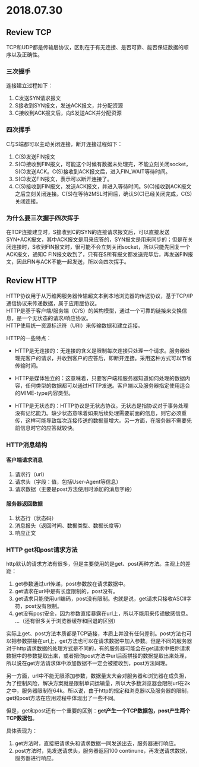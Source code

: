 # 2018.07.30  

## Review TCP

TCP和UDP都是传输层协议，区别在于有无连接、是否可靠、能否保证数据的顺序以及正确性。

### 三次握手  

连接建立过程如下：

1. C发送SYN请求报文
2. S接收到SYN报文，发送ACK报文，并分配资源  
3. C接收到ACK报文后，向S发送ACK并分配资源  

### 四次挥手

C与S端都可以主动关闭连接，断开连接过程如下：  

1. C(S)发送FIN报文
2. S(C)接收到FIN报文，可能这个时候有数据未处理完，不能立刻关闭socket，S(C)发送ACK。C(S)接收到ACK报文后，进入FIN_WAIT等待时间。
3. S(C)发送FIN报文，表示可以断开连接了。
4. C(S)接收到FIN报文，发送ACK报文，并进入等待时间。S(C)接收到ACK报文之后立刻关闭连接。C(S)在等待2MSL时间后，确认S(C)已经关闭完成，C(S)关闭连接。

### 为什么要三次握手四次挥手

在TCP连接建立时，S接收到C的SYN的连接请求报文后，可以直接发送SYN+ACK报文，其中ACK报文是用来应答的，SYN报文是用来同步的；但是在关闭连接时，S收到FIN报文时，很可能不会立刻关闭socket，所以只能先回复一个ACK报文，通知C FIN报文收到了，只有在S所有报文都发送完毕后，再发送FIN报文，因此FIN与ACK不能一起发送，所以会四次挥手。

## Review HTTP

HTTP协议用于从万维网服务器传输超文本到本地浏览器的传送协议，基于TCP/IP通信协议来传递数据，属于应用层协议。  
HTTP是基于客户端/服务端（C/S）的架构模型，通过一个可靠的链接来交换信息，是一个无状态的请求/响应协议。  
HTTP使用统一资源标识符（URI）来传输数据和建立连接。  

HTTP的一些特点：
- HTTP是无连接的：无连接的含义是限制每次连接只处理一个请求。服务器处理完客户的请求，并收到客户的应答后，即断开连接。采用这种方式可以节省传输时间。  

- HTTP是媒体独立的：这意味着，只要客户端和服务器知道如何处理的数据内容，任何类型的数据都可以通过HTTP发送。客户端以及服务器指定使用适合的MIME-type内容类型。

- HTTP是无状态的：HTTP协议是无状态协议。无状态是指协议对于事务处理没有记忆能力。缺少状态意味着如果后续处理需要前面的信息，则它必须重传，这样可能导致每次连接传送的数据量增大。另一方面，在服务器不需要先前信息时它的应答就较快。

### HTTP消息结构

#### 客户端请求消息

1. 请求行（url）
2. 请求头（字段：值，包括User-Agent等信息）
3. 请求数据（主要是post方法使用时添加的消息字段）

#### 服务器返回数据

1. 状态行（状态码）
2. 消息报头（返回时间、数据类型、数据长度等）
3. 响应正文

### HTTP get和post请求方法

http默认的请求方法有很多，但是主要使用的是get、post两种方法。主观上的差距：
1. get参数通过url传递，post参数放在请求数据中。
2. get请求在url中是有长度限制的，post没有。
3. get请求只能使用url编码，post没有限制。也就是说，get请求只接收ASCII字符，post没有限制。
4. get没有post安全，因为参数直接暴露在url上，所以不能用来传递敏感信息。 
...（还有很多关于浏览器缓存和回退的区别）

实际上get、post方法本质都是TCP链接，本质上并没有任何差别。post方法也可以把参数拼接在url上，get方法也可以在请求数据中加入参数。但是不同的服务器对于http请求数据的处理方式是不同的，有的服务器可能会在get请求中把你请求数据中的参数提取出来，或者把你post方法中url后面拼接的数据提取出来处理，所以说在get方法请求体中添加数据不一定会被接收到，post方法同理。  

另一方面，url中不能无限添加参数，数据量太大会对服务器和浏览器在成负担，为了控制风险，解决方案就是限制单词运输量，所以大多数浏览器会限制url在2k之中，服务器限制在64k。所以说，由于http的规定和浏览器以及服务器的限制，get和post方法在应用过程中体现出了一些不同。

但是，get和post还有一个重要的区别：**get产生一个TCP数据包，post产生两个TCP数据包**。  

具体表现为：
1. get方法时，直接把请求头和请求数据一同发送出去，服务器进行响应。
2. post方法时，先发送请求头，服务器返回100 continune，再发送请求数据，服务器进行响应。
